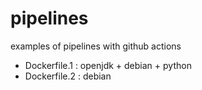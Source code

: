 # pipelines
examples of pipelines with github actions

- Dockerfile.1 : openjdk + debian + python
- Dockerfile.2 : debian

